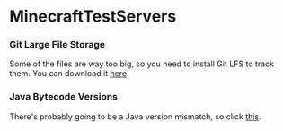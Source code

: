 # MinecraftTestServers

### Git Large File Storage
Some of the files are way too big, so you need to install Git LFS to track them. You can download it [here](https://git-lfs.com/).

### Java Bytecode Versions
There's probably going to be a Java version mismatch, so click [this](https://stackoverflow.com/questions/9170832/list-of-java-class-file-format-major-version-numbers).
